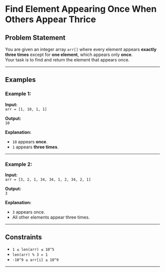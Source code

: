 # Find Element Appearing Once When Others Appear Thrice

## Problem Statement
You are given an integer array `arr[]` where every element appears **exactly three times** except for **one element**, which appears only **once**.  
Your task is to find and return the element that appears once.

---

## Examples

### Example 1:
**Input:**  
`arr = [1, 10, 1, 1]`

**Output:**  
`10`

**Explanation:**  
- `10` appears **once**.  
- `1` appears **three times**.

---

### Example 2:
**Input:**  
`arr = [3, 2, 1, 34, 34, 1, 2, 34, 2, 1]`

**Output:**  
`3`

**Explanation:**  
- `3` appears once.  
- All other elements appear three times.

---

## Constraints
- `1 ≤ len(arr) ≤ 10^5`
- `len(arr) % 3 = 1`
- `-10^9 ≤ arr[i] ≤ 10^9`

---
